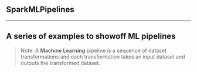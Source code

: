 ## SparkMLPipelines

 ---------------------------------------------------
  A series of examples to showoff **ML pipelines**  
 ---------------------------------------------------
 
 
> Note: A **Machine Learning** pipeline is a sequence of dataset transformations and each transformation takes an input dataset and outputs the transformed dataset.  







